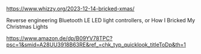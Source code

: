 https://www.whizzy.org/2023-12-14-bricked-xmas/

Reverse engineering Bluetooth LE LED light controllers, or How I Bricked My Christmas Lights

https://www.amazon.de/dp/B09YV78TPC?psc=1&smid=A28UU3918B63RE&ref_=chk_typ_quicklook_titleToDp&th=1

